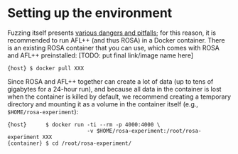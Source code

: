 # Setting up the environment
Fuzzing itself presents [various dangers and
pitfalls](https://aflplus.plus/docs/fuzzing_in_depth/#0-common-sense-risks); for this reason, it is
recommended to run AFL++ (and thus ROSA) in a Docker container. There is an existing ROSA container
that you can use, which comes with ROSA and AFL++ preinstalled:
[TODO: put final link/image name here]
```console
{host} $ docker pull XXX
```

Since ROSA and AFL++ together can create a lot of data (up to tens of gigabytes for a 24-hour
run), and because all data in the container is lost when the container is killed by default, we
recommend creating a temporary directory and mounting it as a volume in the container itself (e.g.,
`$HOME/rosa-experiment`):

```console
{host}      $ docker run -ti --rm -p 4000:4000 \
                         -v $HOME/rosa-experiment:/root/rosa-experiment XXX
{container} $ cd /root/rosa-experiment/
```
